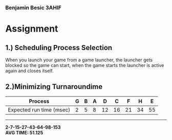 ### Benjamin Besic 3AHIF


# Assignment 
## 1.) Scheduling Process Selection
When you launch your game from a game launcher, the launcher gets blocked so the game can start, when the game starts the launcher is active 
again and closes itself.

## 2.)Minimizing Turnaroundime

| Process |G| B | A| D |C | F | H | E|
| --- | --- | --- | --- | --- | --- | --- | --- | --- |
Expected run time (msec) | 2 | 5 | 8 | 12 | 16 | 21 |34 | 55
---
**2-7-15-27-43-64-98-153**  
**AVG TIME: 51.125**
